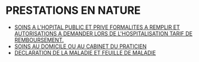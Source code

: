 # PRESTATIONS EN NATURE

- [SOINS A L'HOPITAL PUBLIC ET PRIVE FORMALITES A REMPLIR ET AUTORISATIONS A DEMANDER LORS DE L'HOSPITALISATION TARIF DE REMBOURSEMENT.](soins-a)
- [SOINS AU DOMICILE OU AU CABINET DU PRATICIEN](soins-au)
- [DECLARATION DE LA MALADIE ET FEUILLE DE MALADIE](declaration-de-la-maladie-et)
